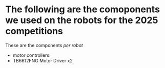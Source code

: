 # The following are the comoponents we used on the robots for the 2025 competitions
These are the components _per robot_

- motor controllers:
 - TB6612FNG Motor Driver x2



